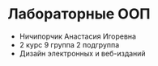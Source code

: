 # Лабораторные ООП
- Ничипорчик Анастасия Игоревна
- 2 курс 9 группа 2 подгруппа
- Дизайн электронных и веб-изданий
